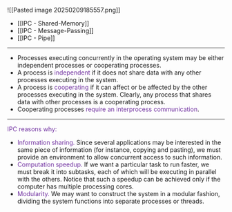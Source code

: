 
![[Pasted image 20250209185557.png]]

- [[IPC - Shared-Memory]]
- [[IPC - Message-Passing]]
- [[IPC - Pipe]]

--- 

- Processes executing concurrently in the operating system may be either independent processes or cooperating processes. 
- A process is <span style="color:rgb(112, 48, 160)">independent</span> if it does not share data with any other processes executing in the system. 
- A process is <span style="color:rgb(112, 48, 160)">cooperating</span> if it can affect or be affected by the other processes executing in the system. Clearly, any process that shares data with other processes is a cooperating process.
- Cooperating processes<span style="color:rgb(112, 48, 160)"> require an interprocess communication</span>.

---

<span style="color:rgb(112, 48, 160)">IPC reasons why:</span>

- <span style="color:rgb(112, 48, 160)">Information sharing.</span> Since several applications may be interested in the same piece of information (for instance, copying and pasting), we must provide an environment to allow concurrent access to such information.
- <span style="color:rgb(112, 48, 160)">Computation speedup.</span> If we want a particular task to run faster, we must break it into subtasks, each of which will be executing in parallel with the others. Notice that such a speedup can be achieved only if the computer has multiple processing cores.
- <span style="color:rgb(112, 48, 160)">Modularity</span><span style="color:rgb(112, 48, 160)">.</span> We may want to construct the system in a modular fashion, dividing the system functions into separate processes or threads.